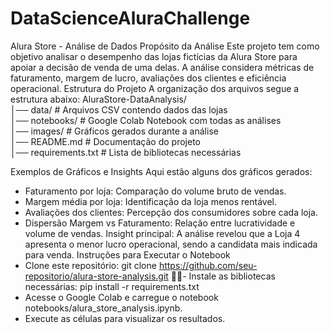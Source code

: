 # DataScienceAluraChallenge
Alura Store - Análise de Dados
Propósito da Análise
Este projeto tem como objetivo analisar o desempenho das lojas fictícias da Alura Store para apoiar a decisão de venda de uma delas. A análise considera métricas de faturamento, margem de lucro, avaliações dos clientes e eficiência operacional.
Estrutura do Projeto
A organização dos arquivos segue a estrutura abaixo:
AluraStore-DataAnalysis/  
│── data/               # Arquivos CSV contendo dados das lojas  
│── notebooks/          # Google Colab Notebook com todas as análises  
│── images/             # Gráficos gerados durante a análise  
│── README.md           # Documentação do projeto  
│── requirements.txt    # Lista de bibliotecas necessárias  


Exemplos de Gráficos e Insights
Aqui estão alguns dos gráficos gerados:
- Faturamento por loja: Comparação do volume bruto de vendas.
- Margem média por loja: Identificação da loja menos rentável.
- Avaliações dos clientes: Percepção dos consumidores sobre cada loja.
- Dispersão Margem vs Faturamento: Relação entre lucratividade e volume de vendas.
Insight principal: A análise revelou que a Loja 4 apresenta o menor lucro operacional, sendo a candidata mais indicada para venda.
Instruções para Executar o Notebook
- Clone este repositório:
git clone https://github.com/seu-repositorio/alura-store-analysis.git
- Instale as bibliotecas necessárias:
pip install -r requirements.txt
- Acesse o Google Colab e carregue o notebook notebooks/alura_store_analysis.ipynb.
- Execute as células para visualizar os resultados.
